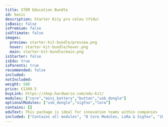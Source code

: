 ```yaml
---
title: STEM Education Bundle
id: basic
description: Starter Kity pro celou třídu!
isBasic: false
isPremium: false
isUltimate: false
images:
  preview: starter-kit-bundle/preview.png
  hover: starter-kit-bundle/hover.png
  main: starter-kit-bundle/main.png
isStarter: false
isEdu: true
isParents: true
recommended: false
included:
notIncluded:
weight: 500
price: €1349.5
buyLink: https://shop.hardwario.com/edu-kit/
modules: ["core","mini_battery","button","usb_dongle"]
optionalModules: ["usb_dongle","sigfox","lora"]
contains: []
eduText: This package is ideal for innovation teams within companies
included: ["Contains all modules", "8 Core Modules, LoRa & Sigfox", "100-day risk-free trial","A free 2-hour webinar","3-year Warranty"]
---
```

